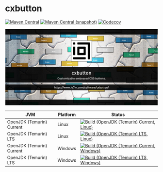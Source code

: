 cxbutton
===

[![Maven Central](https://img.shields.io/maven-central/v/com.io7m.cxbutton/com.io7m.cxbutton.svg?style=flat-square)](http://search.maven.org/#search%7Cga%7C1%7Cg%3A%22com.io7m.cxbutton%22)
[![Maven Central (snapshot)](https://img.shields.io/nexus/s/com.io7m.cxbutton/com.io7m.cxbutton?server=https%3A%2F%2Fs01.oss.sonatype.org&style=flat-square)](https://s01.oss.sonatype.org/content/repositories/snapshots/com/io7m/cxbutton/)
[![Codecov](https://img.shields.io/codecov/c/github/io7m/cxbutton.svg?style=flat-square)](https://codecov.io/gh/io7m/cxbutton)

![com.io7m.cxbutton](./src/site/resources/cxbutton.jpg?raw=true)

| JVM | Platform | Status |
|-----|----------|--------|
| OpenJDK (Temurin) Current | Linux | [![Build (OpenJDK (Temurin) Current, Linux)](https://img.shields.io/github/actions/workflow/status/io7m/cxbutton/main.linux.temurin.current.yml)](https://github.com/io7m/cxbutton/actions?query=workflow%3Amain.linux.temurin.current)|
| OpenJDK (Temurin) LTS | Linux | [![Build (OpenJDK (Temurin) LTS, Linux)](https://img.shields.io/github/actions/workflow/status/io7m/cxbutton/main.linux.temurin.lts.yml)](https://github.com/io7m/cxbutton/actions?query=workflow%3Amain.linux.temurin.lts)|
| OpenJDK (Temurin) Current | Windows | [![Build (OpenJDK (Temurin) Current, Windows)](https://img.shields.io/github/actions/workflow/status/io7m/cxbutton/main.windows.temurin.current.yml)](https://github.com/io7m/cxbutton/actions?query=workflow%3Amain.windows.temurin.current)|
| OpenJDK (Temurin) LTS | Windows | [![Build (OpenJDK (Temurin) LTS, Windows)](https://img.shields.io/github/actions/workflow/status/io7m/cxbutton/main.windows.temurin.lts.yml)](https://github.com/io7m/cxbutton/actions?query=workflow%3Amain.windows.temurin.lts)|
